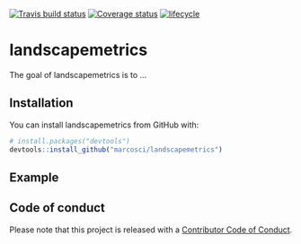 
[![Travis build
status](https://travis-ci.org/marcosci/landscapemetrics.svg?branch=master)](https://travis-ci.org/marcosci/landscapemetrics)
[![Coverage
status](https://codecov.io/gh/marcosci/landscapemetrics/branch/master/graph/badge.svg)](https://codecov.io/github/marcosci/landscapemetrics?branch=master)
[![lifecycle](https://img.shields.io/badge/lifecycle-experimental-orange.svg)](https://www.tidyverse.org/lifecycle/#experimental)
<!-- README.md is generated from README.Rmd. Please edit that file -->

# landscapemetrics

The goal of landscapemetrics is to …

## Installation

You can install landscapemetrics from GitHub with:

``` r
# install.packages("devtools")
devtools::install_github("marcosci/landscapemetrics")
```

## Example

## Code of conduct

Please note that this project is released with a [Contributor Code of
Conduct](CODE_OF_CONDUCT.md).
